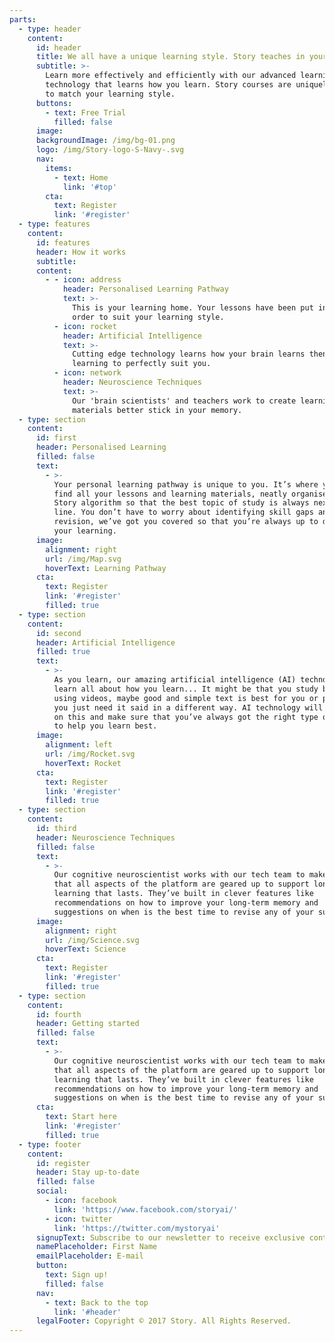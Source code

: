 ```yaml
---
parts:
  - type: header
    content:
      id: header
      title: We all have a unique learning style. Story teaches in your style.
      subtitle: >-
        Learn more effectively and efficiently with our advanced learning
        technology that learns how you learn. Story courses are uniquely created
        to match your learning style.
      buttons:
        - text: Free Trial
          filled: false
      image:
      backgroundImage: /img/bg-01.png
      logo: /img/Story-logo-S-Navy-.svg
      nav:
        items:
          - text: Home
            link: '#top'
        cta:
          text: Register
          link: '#register'
  - type: features
    content:
      id: features
      header: How it works
      subtitle:
      content:
        - - icon: address
            header: Personalised Learning Pathway
            text: >-
              This is your learning home. Your lessons have been put in the best
              order to suit your learning style.
          - icon: rocket
            header: Artificial Intelligence
            text: >-
              Cutting edge technology learns how your brain learns then curates
              learning to perfectly suit you.
          - icon: network
            header: Neuroscience Techniques
            text: >-
              Our 'brain scientists' and teachers work to create learning
              materials better stick in your memory.
  - type: section
    content:
      id: first
      header: Personalised Learning
      filled: false
      text:
        - >-
          Your personal learning pathway is unique to you. It’s where you’ll
          find all your lessons and learning materials, neatly organised by the
          Story algorithm so that the best topic of study is always next in
          line. You don’t have to worry about identifying skill gaps and
          revision, we’ve got you covered so that you’re always up to date with
          your learning.
      image:
        alignment: right
        url: /img/Map.svg
        hoverText: Learning Pathway
      cta:
        text: Register
        link: '#register'
        filled: true
  - type: section
    content:
      id: second
      header: Artificial Intelligence
      filled: true
      text:
        - >-
          As you learn, our amazing artificial intelligence (AI) technology will
          learn all about how you learn... It might be that you study better
          using videos, maybe good and simple text is best for you or perhaps
          you just need it said in a different way. AI technology will pick up
          on this and make sure that you’ve always got the right type of content
          to help you learn best.
      image:
        alignment: left
        url: /img/Rocket.svg
        hoverText: Rocket
      cta:
        text: Register
        link: '#register'
        filled: true
  - type: section
    content:
      id: third
      header: Neuroscience Techniques
      filled: false
      text:
        - >-
          Our cognitive neuroscientist works with our tech team to make sure
          that all aspects of the platform are geared up to support long-term
          learning that lasts. They’ve built in clever features like
          recommendations on how to improve your long-term memory and
          suggestions on when is the best time to revise any of your subjects.
      image:
        alignment: right
        url: /img/Science.svg
        hoverText: Science
      cta:
        text: Register
        link: '#register'
        filled: true
  - type: section
    content:
      id: fourth
      header: Getting started
      filled: false
      text:
        - >-
          Our cognitive neuroscientist works with our tech team to make sure
          that all aspects of the platform are geared up to support long-term
          learning that lasts. They’ve built in clever features like
          recommendations on how to improve your long-term memory and
          suggestions on when is the best time to revise any of your subjects.
      cta:
        text: Start here
        link: '#register'
        filled: true
  - type: footer
    content:
      id: register
      header: Stay up-to-date
      filled: false
      social:
        - icon: facebook
          link: 'https://www.facebook.com/storyai/'
        - icon: twitter
          link: 'https://twitter.com/mystoryai'
      signupText: Subscribe to our newsletter to receive exclusive content.
      namePlaceholder: First Name
      emailPlaceholder: E-mail
      button:
        text: Sign up!
        filled: false
      nav:
        - text: Back to the top
          link: '#header'
      legalFooter: Copyright © 2017 Story. All Rights Reserved.
---
```




